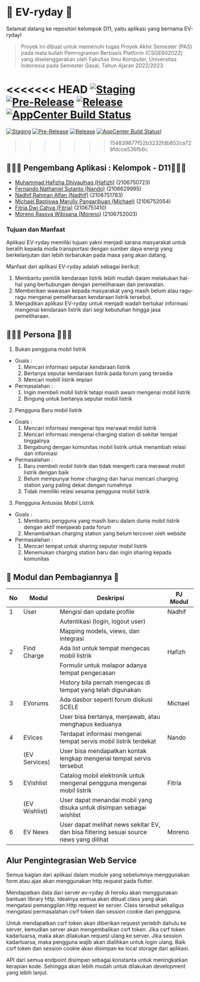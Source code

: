 # 🤖 EV-ryday 🤖

Selamat datang ke repositori kelompok D11, yaitu aplikasi yang bernama EV-ryday!

> Proyek ini dibuat untuk memenuhi tugas Proyek Akhir Semester (PAS)
> pada mata kuliah Pemrograman Berbasis Platform (CSGE602022) yang
> diselenggarakan oleh Fakultas Ilmu Komputer, Universitas Indonesia
> pada Semester Gasal, Tahun Ajaran 2022/2023.

<<<<<<< HEAD
[![Staging](https://github.com/PBP-D11/proyek-akhir-semester/actions/workflows/staging.yml/badge.svg)](https://github.com/PBP-D11/proyek-akhir-semester/actions/workflows/staging.yml)
[![Pre-Release](https://github.com/PBP-D11/proyek-akhir-semester/actions/workflows/pre-release.yml/badge.svg)](https://github.com/PBP-D11/proyek-akhir-semester/actions/workflows/pre-release.yml)
[![Release](https://github.com/PBP-D11/proyek-akhir-semester/actions/workflows/release.yml/badge.svg)](https://github.com/PBP-D11/proyek-akhir-semester/actions/workflows/release.yml)
[![AppCenter Build Status](https://build.appcenter.ms/v0.1/apps/c1c2d3f3-a0b4-4138-aa3f-f39203c8d91e/branches/main/badge)](https://appcenter.ms)
=======
[![Staging](https://github.com/PBP-D11/proyek-tengah-semester/actions/workflows/staging.yml/badge.svg)](https://github.com/PBP-D11/proyek-tengah-semester/actions/workflows/staging.yml)
[![Pre-Release](https://github.com/PBP-D11/proyek-tengah-semester/actions/workflows/pre-release.yml/badge.svg)](https://github.com/PBP-D11/proyek-tengah-semester/actions/workflows/pre-release.yml)
[![Release](https://github.com/PBP-D11/proyek-tengah-semester/actions/workflows/release.yml/badge.svg)](https://github.com/PBP-D11/proyek-tengah-semester/actions/workflows/release.yml)
[![AppCenter Build Status](https://build.appcenter.ms/v0.1/apps/c1c2d3f3-a0b4-4138-aa3f-f39203c8d91e/branches/main/badge)](https://appcenter.ms))
>>>>>>> 154839877f52b3232fdb852ca728fdcce536fb6c

## 🧑🏻‍💻 Pengembang Aplikasi : Kelompok - D11👩🏻‍💻

- [Muhammad Hafizha Dhiyaulhaq (Hafizh)](https://github.com/hafizhdh) (2106750723)
- [Fernando Nathaniel Sutanto (Nando)](https://github.com/nandonathaniel) (2106629995)
- [Nadhif Rahman Alfan (Nadhif)](https://github.com/nadhifralfan) (2106751783)
- [Michael Baptiswa Marully Pangaribuan (Michael)](https://github.com//Whosmichael) (2106752054)
- [Fitria Dwi Cahya (Fitria)](https://github.com/fitriadc) (2106751410)
- [Moreno Rassya Wibisana (Moreno)](https://github.com/morenoraw) (2106752003)

### Tujuan dan Manfaat

Aplikasi EV-ryday memiliki tujuan yakni menjadi sarana masyarakat untuk beralih kepada moda transportasi dengan sumber daya energi yang berkelanjutan dan lebih terbarukan pada masa yang akan datang.

Manfaat dari aplikasi EV-ryday adalah sebagai berikut:

1. Membantu pemilik kendaraan listrik lebih mudah dalam melakukan hal-hal yang berhubungan dengan pemeliharaan dan perawatan.
2. Memberikan wawasan kepada masyarakat yang masih belum atau ragu-ragu mengenai pemeliharaan kendaraan listrik tersebut.
3. Menjadikan aplikasi EV-ryday untuk menjadi wadah bertukar informasi mengenai kendaraan listrik dari segi kebutuhan hingga jasa pemeliharaan.

## 👩🏻‍💻 Persona 👩🏻‍💻

1. Bukan pengguna mobil listrik

- Goals :
  1. Mencari informasi seputar kendaraan listrik
  2. Bertanya seputar kendaraan listrik pada forum yang tersedia
  3. Mencari mobill listrik impian
- Permasalahan :
  1. Ingin membeli mobil listrik tetapi masih awam mengenai mobil listrik
  2. Bingung untuk bertanya seputar mobil listrik

2. Pengguna Baru mobil listrik

- Goals :
  1. Mencari informasi mengenai tips merawat mobil listrik
  2. Mencari informasi mengenai charging station di sekitar tempat tinggalnya
  3. Bergabung dengan komunitas mobil listrik untuk menambah relasi dan informasi
- Permasalahan :
  1. Baru membeli mobil listrik dan tidak mengerti cara merawat mobil listrik dengan baik
  2. Belum mempunyai home charging dan harus mencari charging station yang paling dekat dengan rumahnya
  3. Tidak memiliki relasi sesama pengguna mobil listrik

3. Pengguna Antusias Mobil Listrik

- Goals :
  1. Membantu pengguna yang masih baru dalam dunia mobil listrik dengan aktif menjawab pada forum
  2. Menambahkan charging station yang belum tercover oleh website
- Permasalahan :
  1. Mencari tempat untuk sharing seputar mobil listrik
  2. Menemukan charging station baru dan ingin sharing kepada komunitas

## 📝 Modul dan Pembagiannya 📝

| No  | Modul         | Deskripsi                                                                              | PJ Modul |
| --- | ------------- | -------------------------------------------------------------------------------------- | -------- |
| 1   | User          | Mengisi dan update profile                                                             | Nadhif   |
|     |               | Autentikasi (login, logout user)                                                       |          |
|     |               | Mapping models, views, dan integrasi                                                   |          |
| 2   | Find Charge   | Ada list untuk tempat mengecas mobil listrik                                           | Hafizh   |
|     |               | Formulir untuk melapor adanya tempat pengecasan                                        |          |
|     |               | History bila pernah mengecas di tempat yang telah digunakan                            |          |
| 3   | EVorums       | Ada dasbor seperti forum diskusi SCELE                                                 | Michael  |
|     |               | User bisa bertanya, menjawab, atau menghapus keduanya                                  |          |
| 4   | EVices        | Terdapat informasi mengenai tempat servis mobil listrik terdekat                       | Nando    |
|     | (EV Services) | User bisa mendapatkan kontak lengkap mengenai tempat servis tersebut                   |          |
| 5   | EVishlist     | Catalog mobil elektronik untuk mengenal pengguna mengenai mobil listrik                | Fitria   |
|     | (EV Wishlist) | User dapat menandai mobil yang disuka untuk disimpan sebagai wishlist                  |          |
| 6   | EV News       | User dapat melihat news sekitar EV, dan bisa filtering sesuai source news yang dilihat | Moreno   |

## Alur Pengintegrasian Web Service

Semua bagian dari aplikasi dalam module yang sebelumnya menggunakan form atau ajax akan menggunakan http request pada flutter.

Mendapatkan data dari server ev-ryday di heroku akan menggunakan bantuan library http. Idealnya semua akan dibuat class yang akan mengatasi pemanggilan Http request ke server. Class tersebut sekaligus mengatasi permasalahan csrf token dan session cookie dari pengguna.

Untuk mendapatkan csrf token akan diberikan request yerlebih dahulu ke server, kemudian server akan mengembalikan csrf token. Jika csrf token kadarluarsa, maka akan dilakukan request ulang ke server. Jika session kadarluarsa, maka pengguna wajib akan dialihkan untuk login ulang. Baik csrf token dan session cookie akan disimpan ke local storage dari aplikasi.

API dari semua endpoint disimpan sebagai konstanta untuk meningkatkan kerapian kode. Sehingga akan lebih mudah untuk dilakukan development yang lebih lanjut.
